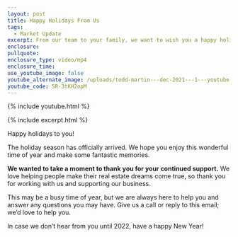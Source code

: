 ```yaml
---
layout: post
title: Happy Holidays From Us
tags:
  - Market Update
excerpt: From our team to your family, we want to wish you a happy holiday season.
enclosure:
pullquote:
enclosure_type: video/mp4
enclosure_time:
use_youtube_image: false
youtube_alternate_image: /uploads/todd-martin---dec-2021---1---youtube.jpg
youtube_code: 5R-3tKH2opM
---
```

{% include youtube.html %}

{% include excerpt.html %}

Happy holidays to you\!

The holiday season has officially arrived. We hope you enjoy this wonderful time of year and make some fantastic memories.

**We wanted to take a moment to thank you for your continued support.** We love helping people make their real estate dreams come true, so thank you for working with us and supporting our business.

This may be a busy time of year, but we are always here to help you and answer any questions you may have. Give us a call or reply to this email; we’d love to help you.&nbsp;

In case we don’t hear from you until 2022, have a happy New Year\!
